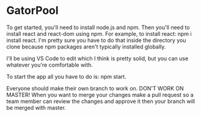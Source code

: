 # GatorPool
To get started, you'll need to install node.js and npm. Then you'll need to install react and react-dom using npm. For example, to install react: npm i install react. I'm pretty sure you have to do that inside the directory you clone because npm packages aren't typically installed globally.

I'll be using VS Code to edit which I think is pretty solid, but you can use whatever you're comfortable with.

To start the app all you have to do is: npm start. 

Everyone should make their own branch to work on. DON'T WORK ON MASTER! When you want to merge your changes make a pull request so a team member can review the changes and approve it then your branch will be merged with master. 

